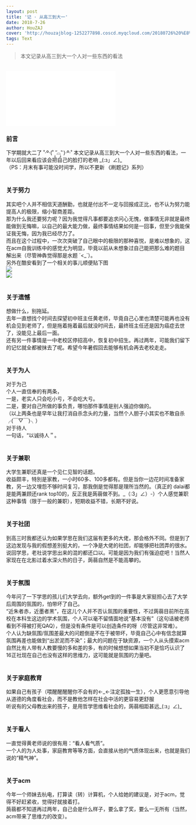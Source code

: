```yaml
---
layout: post
title: '记 · 从高三到大一'
date: 2018-7-26
author: HouZAJ
cover: 'http://houzajblog-1252277898.coscd.myqcloud.com/20180726%20%E8%AE%B0%E4%BB%8E%E9%AB%98%E4%B8%89%E5%88%B0%E5%A4%A7%E4%B8%80/20180726-01.png'
tags: Text
---
```


> 本文记录从高三到大一个人对一些东西的看法   

<br>

<iframe src="//player.bilibili.com/player.html?aid=12182549&cid=20082794&page=1" scrolling="no" border="0" frameborder="no" framespacing="0" allowfullscreen="true"> </iframe>  

<br>

### 前言
下学期就大二了 ˚‧º·(˚ ˃̣̣̥᷄⌓˂̣̣̥᷅ )‧º·˚
本文记录从高三到大一个人对一些东西的看法，一年以后回来看应该会把自己的脸打的老响 \_(:з」∠)\_  
（PS：月末有事可能没时间学，所以不更新 《刷题记》系列）  
<br>

### 关于努力
其实吧个人并不相信天道酬勤，也就是付出不一定与回报成正比，也不认为努力能提高人的极限，缩小智商差距。  
那为什么我还要努力呢？因为我觉得凡事都要追求问心无愧，做事情无非就是最终能做到无悔嘛，以自己的最大能力做，最终事情结果如何是一回事，但至少我能保证我无悔，因为我已经尽力了。  
而且在这个过程中，一次次突破了自己眼中的极限的那种喜悦，是难以想象的，这在acm自我训练中的感觉尤为明显，毕竟以前从未想象过自己能把那么难的题目解出来（尽管神犇觉得那是水题 ´<\_\`）。  
另外在酷安看到了一个相关的事儿顺便贴下图  
![](http://houzajblog-1252277898.coscd.myqcloud.com/20180726%20%E8%AE%B0%E4%BB%8E%E9%AB%98%E4%B8%89%E5%88%B0%E5%A4%A7%E4%B8%80/1.jpg)  
![](http://houzajblog-1252277898.coscd.myqcloud.com/20180726%20%E8%AE%B0%E4%BB%8E%E9%AB%98%E4%B8%89%E5%88%B0%E5%A4%A7%E4%B8%80/2.jpg)  
<br>

### 关于遗憾
想做什么，别拖延。  
去年一直想找个时间去探望初中班主任黄老师，毕竟自己心里也清楚可能再也没有机会见到老师了，但是拖着拖着最后就没时间去，最终班主任还是因为癌症去世了，没能见上最后一面。  
还有另一件事情是一中老校区停招高中，恢复初中招生。再过两年，可能我们留下的记忆就全都被抹去了呢。希望今年暑假回去能够有机会再去老校走走。  
<br>

### 关于为人
对于为己  
个人一直信奉的有两条，  
一是，老实人只会吃小亏，不会吃大亏。  
二是，要对自己所做的事负责，哪怕那件事情是别人强迫你做的。  
（以上两条也是早年让我打消自杀念头的力量，当然个人胆子小其实也不敢自杀 ╭(￣▽￣)╮）  
对于待人  
一句话，“以诚待人＂。  
<br>

### 关于兼职
大学生兼职还真是一个见仁见智的话题。  
收益颇丰，特別是家教，一小时60多、100多都有。但是当你一边花时间准备家教，另一边又埋怨不够时间复习，那我倒是觉得那是理所当然的。（真正的 dalai都是能两兼顾还rank top10的，反正我是蒟蒻做不到。\_（:3」∠）-）个人感觉兼职这种事情（限于一般的兼职），短期收益不错，长期不好说。  
<br>

### 关于社团
到高三时我都还认为如果学思在我们这届有更多的大佬，那会格外不同。但是到了这边发现与我的假想差別挺大的，一个净是大佬的社团，却能够把社团弄的很水。  
说回学思，老社说学思出来的混的都还口以。可能是因为我们有强迫症吧！当然人家现在在北影过着水深火热的日子，蒟蒻自然是不能高攀的。  
<br>

### 关于氛围
今年问了一下学思的孩儿们大学去向，额外get到的一件事是大家挺担心去了大学后周围的氛围的，怕带坏了自己。  
“近朱者赤，近墨者黑”，在这儿个人并不否认氛围的重要性，不过蒟蒻目前所在高校在本科生这边的学术氛围，个人可以毫不留情面地说“基本没有”（这句话被老师看到不得被打死QAQ），但是没有条件是可以创造条件的呀（尽管这非常难）。  
个人认为缺氛围/氛围差最大的问题倒是不在于被带坏，毕竟自己心中有信念就算氛围再差也能做到“出淤泥而不染”；最大的问题在于缺资源，一个人从头摸索acm自然比有人带有人教要慢的多和差的多，有的时候想想如果当初不是恰巧认识了16正社现在自己也没有这样的思维力，这可能就是氛围的力量吧。  
<br>

### 关于家庭教育
如果自己有孩子（喂醒醒醒醒你不会有的←\_←注定孤独一生），个人更愿意引导他从道德的角度看社会，而不是教他怎样在社会中活的更容易更舒服  
听说有的父母教出来的孩子，是用哲学思维看社会的，蒟蒻相距甚远\_(:з」∠)\_  
<br>

### 关于看人
一直觉得黄老师说的很有用：“看人看气质”。  
一个人的为人处事，家庭教育等等方面，会直接从他的气质体现出来，也就是我们说的“精气神”。  
<br>

### 关于acm
今年一个师妹去杭电，打算读（转）计算机，个人给她的建议是，对于acm，觉得不好赶紧收，觉得好就接着打。  
蒟蒻都不知道再过两年，自己会是什么样子，要么拿了奖，要么一无所有（当然，acm带来了思维力的改变）。  
